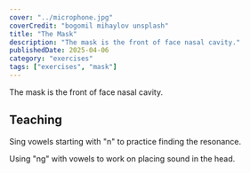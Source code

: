 ```yaml
---
cover: "../microphone.jpg"
coverCredit: "bogomil mihaylov unsplash"
title: "The Mask"
description: "The mask is the front of face nasal cavity."
publishedDate: 2025-04-06
category: "exercises"
tags: ["exercises", "mask"]
---
```


 

The mask is the front of face nasal cavity.

## Teaching

Sing vowels starting with "n" to practice finding the resonance.

Using "ng" with vowels to work on placing sound in the head.